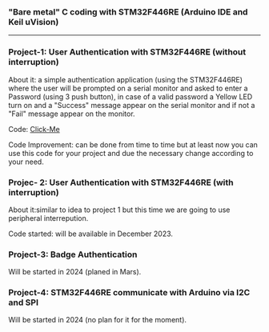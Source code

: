 ### "Bare metal" C coding with STM32F446RE (Arduino IDE and Keil uVision)
-----------------------------------------------------------------------------------------------------------------------------------
### Project-1: User Authentication with STM32F446RE (without interruption)
About it: a simple authentication application (using the STM32F446RE) where the user will be prompted on a serial monitor and asked to enter a Password (using 3 push button), in case of a valid password a Yellow LED turn on and a "Success" message appear on the serial monitor and if not a "Fail" message appear on the monitor.

Code: [Click-Me](https://github.com/VraiHack/STM32F446RE/blob/main/Project-1.ino)

Code Improvement: can be done from time to time but at least now you can use this code for your project and due the necessary change according to your need.

### Projec- 2: User Authentication with STM32F446RE (with interruption)
About it:similar to idea to project 1 but this time we are going to use peripheral interrepution.

Code started: will be available in December 2023.

### Project-3: Badge Authentication
Will be started in 2024 (planed in Mars).

### Project-4: STM32F446RE communicate with Arduino via I2C and SPI
Will be started in 2024 (no plan for it for the moment).
